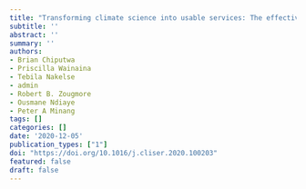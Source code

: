 ```yaml
---
title: "Transforming climate science into usable services: The effectiveness of co-production in promoting uptake of climate information by smallholder farmers in Senegal"
subtitle: ''
abstract: ''
summary: '' 
authors: 
- Brian Chiputwa
- Priscilla Wainaina
- Tebila Nakelse
- admin
- Robert B. Zougmore
- Ousmane Ndiaye
- Peter A Minang
tags: []
categories: []
date: '2020-12-05'
publication_types: ["1"]
doi: "https://doi.org/10.1016/j.cliser.2020.100203"
featured: false
draft: false
---
```


